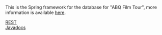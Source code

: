 This is the Spring framework for the database for "ABQ Film Tour", more information is available [here](https://abqfilmtour.github.io/ABQFilmTour/).

[REST](docs/api/rest/api.md) <br />
[Javadocs](docs/api/index.html)
